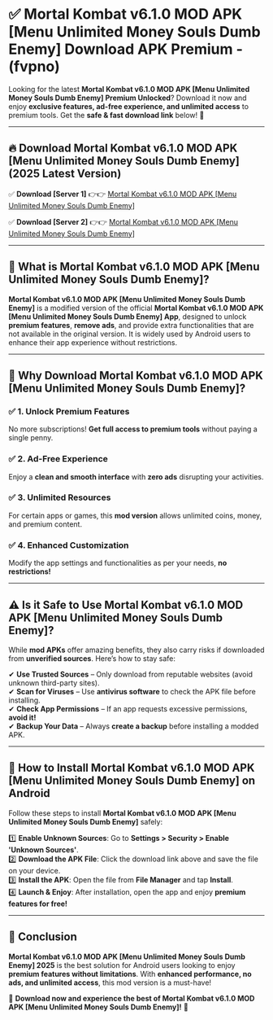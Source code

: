 
# ✅ Mortal Kombat v6.1.0 MOD APK [Menu Unlimited Money Souls Dumb Enemy] Download APK Premium -  (fvpno) 

Looking for the latest **Mortal Kombat v6.1.0 MOD APK [Menu Unlimited Money Souls Dumb Enemy] Premium Unlocked**? Download it now and enjoy **exclusive features, ad-free experience, and unlimited access** to premium tools. Get the **safe & fast download link** below! 🚀

---

## 🔥 Download Mortal Kombat v6.1.0 MOD APK [Menu Unlimited Money Souls Dumb Enemy] (2025 Latest Version)

✅ **Download [Server 1]** 👉👉 [Mortal Kombat v6.1.0 MOD APK [Menu Unlimited Money Souls Dumb Enemy] ](https://apkcomod.com?title=Mortal_Kombat_v6.1.0_MOD_APK_[Menu_Unlimited_Money_Souls_Dumb_Enemy])  

✅ **Download [Server 2]** 👉👉 [Mortal Kombat v6.1.0 MOD APK [Menu Unlimited Money Souls Dumb Enemy] ](https://apkcomod.com?title=Mortal_Kombat_v6.1.0_MOD_APK_[Menu_Unlimited_Money_Souls_Dumb_Enemy])  


---

## 📌 What is Mortal Kombat v6.1.0 MOD APK [Menu Unlimited Money Souls Dumb Enemy]?

**Mortal Kombat v6.1.0 MOD APK [Menu Unlimited Money Souls Dumb Enemy]** is a modified version of the official **Mortal Kombat v6.1.0 MOD APK [Menu Unlimited Money Souls Dumb Enemy] App**, designed to unlock **premium features**, **remove ads**, and provide extra functionalities that are not available in the original version. It is widely used by Android users to enhance their app experience without restrictions.

---

## 🌟 Why Download Mortal Kombat v6.1.0 MOD APK [Menu Unlimited Money Souls Dumb Enemy]?

### ✅ 1. Unlock Premium Features
No more subscriptions! **Get full access to premium tools** without paying a single penny.

### ✅ 2. Ad-Free Experience
Enjoy a **clean and smooth interface** with **zero ads** disrupting your activities.

### ✅ 3. Unlimited Resources
For certain apps or games, this **mod version** allows unlimited coins, money, and premium content.

### ✅ 4. Enhanced Customization
Modify the app settings and functionalities as per your needs, **no restrictions!**

---

## ⚠️ Is it Safe to Use Mortal Kombat v6.1.0 MOD APK [Menu Unlimited Money Souls Dumb Enemy]?

While **mod APKs** offer amazing benefits, they also carry risks if downloaded from **unverified sources**. Here’s how to stay safe:

✔ **Use Trusted Sources** – Only download from reputable websites (avoid unknown third-party sites).  
✔ **Scan for Viruses** – Use **antivirus software** to check the APK file before installing.  
✔ **Check App Permissions** – If an app requests excessive permissions, **avoid it!**  
✔ **Backup Your Data** – Always **create a backup** before installing a modded APK.

---

## 📲 How to Install Mortal Kombat v6.1.0 MOD APK [Menu Unlimited Money Souls Dumb Enemy] on Android

Follow these steps to install **Mortal Kombat v6.1.0 MOD APK [Menu Unlimited Money Souls Dumb Enemy]** safely:

1️⃣ **Enable Unknown Sources**: Go to **Settings > Security > Enable 'Unknown Sources'**.  
2️⃣ **Download the APK File**: Click the download link above and save the file on your device.  
3️⃣ **Install the APK**: Open the file from **File Manager** and tap **Install**.  
4️⃣ **Launch & Enjoy**: After installation, open the app and enjoy **premium features for free!**

---

## 🚀 Conclusion

**Mortal Kombat v6.1.0 MOD APK [Menu Unlimited Money Souls Dumb Enemy] 2025** is the best solution for Android users looking to enjoy **premium features without limitations**. With **enhanced performance, no ads, and unlimited access**, this mod version is a must-have!

🔻 **Download now and experience the best of Mortal Kombat v6.1.0 MOD APK [Menu Unlimited Money Souls Dumb Enemy]!** 🔻

